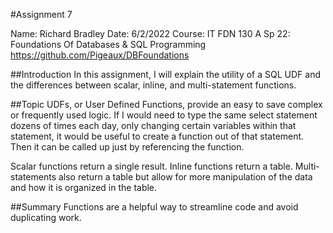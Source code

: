 #Assignment 7

Name: Richard Bradley
Date: 6/2/2022
Course: IT FDN 130 A Sp 22: Foundations Of Databases & SQL Programming
https://github.com/Pigeaux/DBFoundations 

##Introduction
In this assignment, I will explain the utility of a SQL UDF and the differences between scalar, inline, and multi-statement functions.

##Topic
UDFs, or User Defined Functions, provide an easy to save complex or frequently used logic. If I would need to type the same select statement dozens of times each day, only changing certain variables within that statement, it would be useful to create a function out of that statement. Then it can be called up just by referencing the function.

Scalar functions return a single result. Inline functions return a table. Multi-statements also return a table but allow for more manipulation of the data and how it is organized in the table.

##Summary
Functions are a helpful way to streamline code and avoid duplicating work.

